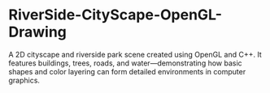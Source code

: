 # RiverSide-CityScape-OpenGL-Drawing
A 2D cityscape and riverside park scene created using OpenGL and C++. It features buildings, trees, roads, and water—demonstrating how basic shapes and color layering can form detailed environments in computer graphics.
